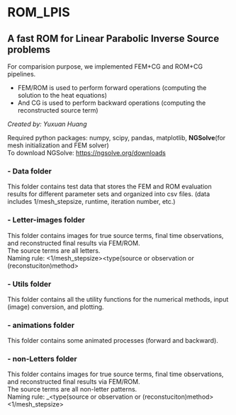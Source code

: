 # ROM_LPIS
## A fast ROM for Linear Parabolic Inverse Source problems

For comparision purpose, we implemented FEM+CG and ROM+CG pipelines.
- FEM/ROM is used to perform forward operations (computing the solution to the heat equations)
- And CG is used to perform backward operations (computing the reconstructed source term)

*Created by: Yuxuan Huang*

Required python packages:
numpy, scipy, pandas, matplotlib, **NGSolve**(for mesh initialization and FEM solver)
<br>
To download NGSolve: https://ngsolve.org/downloads

### - Data folder

This folder contains test data that stores the FEM and ROM evaluation results for different parameter sets and organized into csv files.
(data includes 1/mesh_stepsize, runtime, iteration number, etc.)

### - Letter-images folder

This folder contains images for true source terms, final time observations, and reconstructed final results via FEM/ROM.
<br>
The source terms are all letters.
<br>
Naming rule: <1/mesh_stepsize>_<letter or pattern name>_<type(source or observation or (reconstuciton)method>

### - Utils folder

This folder contains all the utility functions for the numerical methods, input (image) conversion, and plotting.

### - animations folder

This folder contains some animated processes (forward and backward).

### - non-Letters folder

This folder contains images for true source terms, final time observations, and reconstructed final results via FEM/ROM.
<br>
The source terms are all non-letter patterns.
<br>
Naming rule: <pattern name>_<type(source or observation or (reconstuciton)method><1/mesh_stepsize>
